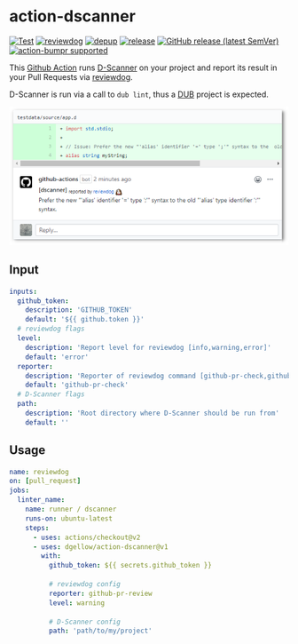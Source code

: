 # action-dscanner

[![Test](https://github.com/dgellow/action-dscanner/workflows/Test/badge.svg)](https://github.com/dgellow/action-dscanner/actions?query=workflow%3ATest)
[![reviewdog](https://github.com/dgellow/action-dscanner/workflows/reviewdog/badge.svg)](https://github.com/dgellow/action-dscanner/actions?query=workflow%3Areviewdog)
[![depup](https://github.com/dgellow/action-dscanner/workflows/depup/badge.svg)](https://github.com/dgellow/action-dscanner/actions?query=workflow%3Adepup)
[![release](https://github.com/dgellow/action-dscanner/workflows/release/badge.svg)](https://github.com/dgellow/action-dscanner/actions?query=workflow%3Arelease)
[![GitHub release (latest SemVer)](https://img.shields.io/github/v/release/dgellow/action-dscanner?logo=github&sort=semver)](https://github.com/dgellow/action-dscanner/releases)
[![action-bumpr supported](https://img.shields.io/badge/bumpr-supported-ff69b4?logo=github&link=https://github.com/haya14busa/action-bumpr)](https://github.com/haya14busa/action-bumpr)

This [Github Action](https://help.github.com/en/actions) runs [D-Scanner](https://github.com/dlang-community/D-Scanner) on your project and report its result in your Pull Requests via [reviewdog](https://github.com/reviewdog/reviewdog).

D-Scanner is run via a call to `dub lint`, thus a [DUB](https://dub.pm/) project is expected.

<p align="center">
  <img src="assets/sample_dropshadow.png">
</p>

## Input

```yaml
inputs:
  github_token:
    description: 'GITHUB_TOKEN'
    default: '${{ github.token }}'
  # reviewdog flags
  level:
    description: 'Report level for reviewdog [info,warning,error]'
    default: 'error'
  reporter:
    description: 'Reporter of reviewdog command [github-pr-check,github-check,github-pr-review].'
    default: 'github-pr-check'
  # D-Scanner flags
  path:
    description: 'Root directory where D-Scanner should be run from'
    default: ''
```

## Usage

```yaml
name: reviewdog
on: [pull_request]
jobs:
  linter_name:
    name: runner / dscanner
    runs-on: ubuntu-latest
    steps:
      - uses: actions/checkout@v2
      - uses: dgellow/action-dscanner@v1
        with:
          github_token: ${{ secrets.github_token }}

          # reviewdog config
          reporter: github-pr-review
          level: warning

          # D-Scanner config
          path: 'path/to/my/project'
```
